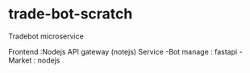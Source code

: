 # trade-bot-scratch


Tradebot microservice

Frontend :Nodejs
API gateway (notejs)
Service
-Bot manage : fastapi
-Market : nodejs
